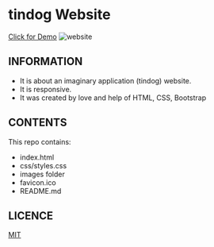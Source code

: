 # tindog Website 
[Click for Demo](https://alidarcan.github.io/CSS---My-Site/)
![website](https://user-images.githubusercontent.com/99339675/161609877-813a1e65-f451-431d-bec9-f85d1594c24f.png)

## INFORMATION

* It is about an imaginary application (tindog) website.
* It is responsive.
* It was created by love and help of HTML, CSS, Bootstrap 

## CONTENTS

This repo contains:

-   index.html
-   css/styles.css
-   images folder
-   favicon.ico
-   README.md

## LICENCE
[MIT](https://choosealicense.com/licenses/mit/)